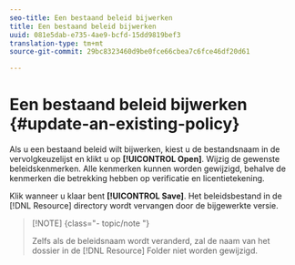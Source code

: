 ```yaml
---
seo-title: Een bestaand beleid bijwerken
title: Een bestaand beleid bijwerken
uuid: 081e5dab-e735-4ae9-bcfd-15dd9819bef3
translation-type: tm+mt
source-git-commit: 29bc8323460d9be0fce66cbea7c6fce46df20d61

---
```



# Een bestaand beleid bijwerken {#update-an-existing-policy}

Als u een bestaand beleid wilt bijwerken, kiest u de bestandsnaam in de vervolgkeuzelijst en klikt u op **[!UICONTROL Open]**. Wijzig de gewenste beleidskenmerken. Alle kenmerken kunnen worden gewijzigd, behalve de kenmerken die betrekking hebben op verificatie en licentietekening.

Klik wanneer u klaar bent **[!UICONTROL Save]**. Het beleidsbestand in de [!DNL Resource] directory wordt vervangen door de bijgewerkte versie.

>[!NOTE] {class=&quot;- topic/note &quot;}
>
>Zelfs als de beleidsnaam wordt veranderd, zal de naam van het dossier in de [!DNL Resource] Folder niet worden gewijzigd.

